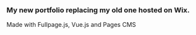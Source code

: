 ### My new portfolio replacing my old one hosted on Wix.
Made with Fullpage.js, Vue.js and Pages CMS
